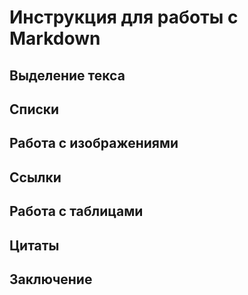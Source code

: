 # Инструкция для работы с Markdown

## Выделение текса

## Списки

## Работа с изображениями

## Ссылки

## Работа с таблицами

## Цитаты

## Заключение